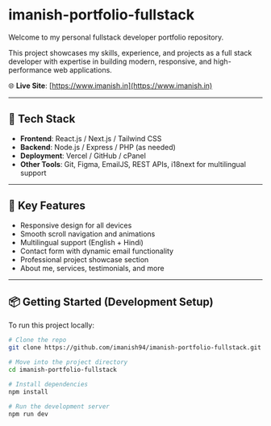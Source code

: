 # imanish-portfolio-fullstack

Welcome to my personal fullstack developer portfolio repository.

This project showcases my skills, experience, and projects as a full stack developer with expertise in building modern, responsive, and high-performance web applications.

🌐 **Live Site**: [https://www.imanish.in](https://www.imanish.in)

---

## 🚀 Tech Stack

- **Frontend**: React.js / Next.js / Tailwind CSS
- **Backend**: Node.js / Express / PHP (as needed)
- **Deployment**: Vercel / GitHub / cPanel
- **Other Tools**: Git, Figma, EmailJS, REST APIs, i18next for multilingual support

---

## 🎯 Key Features

- Responsive design for all devices
- Smooth scroll navigation and animations
- Multilingual support (English + Hindi)
- Contact form with dynamic email functionality
- Professional project showcase section
- About me, services, testimonials, and more

---

## 📦 Getting Started (Development Setup)

To run this project locally:

```bash
# Clone the repo
git clone https://github.com/imanish94/imanish-portfolio-fullstack.git

# Move into the project directory
cd imanish-portfolio-fullstack

# Install dependencies
npm install

# Run the development server
npm run dev
